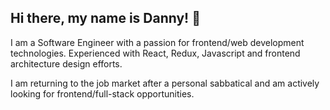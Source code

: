 ## Hi there, my name is Danny! 👋

I am a Software Engineer with a passion for frontend/web development technologies. Experienced with React, Redux, Javascript and frontend architecture design efforts.

I am returning to the job market after a personal sabbatical and am actively looking for frontend/full-stack opportunities.

<!--
**DNNYVST/DNNYVST** is a ✨ _special_ ✨ repository because its `README.md` (this file) appears on your GitHub profile.

Here are some ideas to get you started:

- 🔭 I’m currently working on ...
- 🌱 I’m currently learning ...
- 👯 I’m looking to collaborate on ...
- 🤔 I’m looking for help with ...
- 💬 Ask me about ...
- 📫 How to reach me: ...
- 😄 Pronouns: ...
- ⚡ Fun fact: ...
-->
